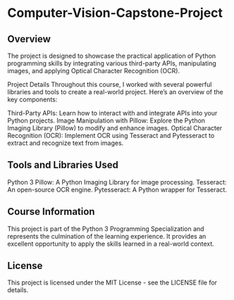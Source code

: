 # Computer-Vision-Capstone-Project

## Overview
The project is designed to showcase the practical application of Python programming skills by integrating various third-party APIs, manipulating images, and applying Optical Character Recognition (OCR).

Project Details
Throughout this course, I worked with several powerful libraries and tools to create a real-world project. Here’s an overview of the key components:

Third-Party APIs: Learn how to interact with and integrate APIs into your Python projects.
Image Manipulation with Pillow: Explore the Python Imaging Library (Pillow) to modify and enhance images.
Optical Character Recognition (OCR): Implement OCR using Tesseract and Pytesseract to extract and recognize text from images.

## Tools and Libraries Used
Python 3
Pillow: A Python Imaging Library for image processing.
Tesseract: An open-source OCR engine.
Pytesseract: A Python wrapper for Tesseract.

## Course Information
This project is part of the Python 3 Programming Specialization and represents the culmination of the learning experience. It provides an excellent opportunity to apply the skills learned in a real-world context.

## License
This project is licensed under the MIT License - see the LICENSE file for details.

